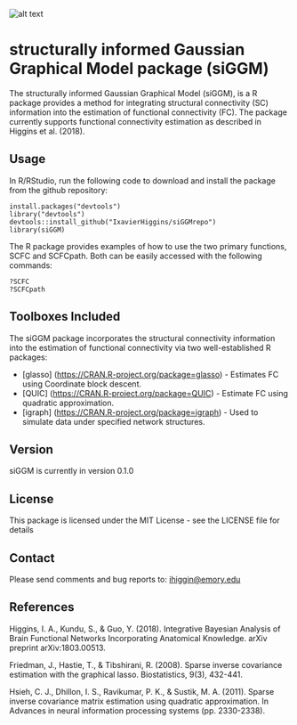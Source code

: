 ![alt text](gui/cbis.png "CBIS")

# structurally informed Gaussian Graphical Model package (siGGM)

The structurally informed Gaussian Graphical Model (siGGM), is a R package provides a method for integrating structural connectivity (SC) information into the estimation of functional connectivity (FC). The package currently supports functional connectivity estimation as described in Higgins et al. (2018). 

## Usage

In R/RStudio, run the following code to download and install the package from the github repository:

```
install.packages("devtools")
library("devtools")
devtools::install_github("IxavierHiggins/siGGMrepo")
library(siGGM)
```

The R package provides examples of how to use the two primary functions, SCFC and SCFCpath. Both can be easily accessed with the following commands:

```
?SCFC
?SCFCpath
```

## Toolboxes Included

The siGGM package incorporates the structural connectivity information into the estimation of functional connectivity via two well-established R packages:
 
* [glasso] (https://CRAN.R-project.org/package=glasso) - Estimates FC using Coordinate block descent.
* [QUIC] (https://CRAN.R-project.org/package=QUIC) - Estimate FC using quadratic approximation.
* [igraph] (https://CRAN.R-project.org/package=igraph) - Used to simulate data under specified network structures.

## Version

siGGM is currently in version 0.1.0

## License

This package is licensed under the MIT License - see the LICENSE file for details

## Contact

Please send comments and bug reports to: ihiggin@emory.edu

## References

Higgins, I. A., Kundu, S., & Guo, Y. (2018). Integrative Bayesian Analysis of Brain Functional Networks Incorporating Anatomical Knowledge. arXiv preprint arXiv:1803.00513.

Friedman, J., Hastie, T., & Tibshirani, R. (2008). Sparse inverse covariance estimation with the graphical lasso. Biostatistics, 9(3), 432-441.


Hsieh, C. J., Dhillon, I. S., Ravikumar, P. K., & Sustik, M. A. (2011). Sparse inverse covariance matrix estimation using quadratic approximation. In Advances in neural information processing systems (pp. 2330-2338).
